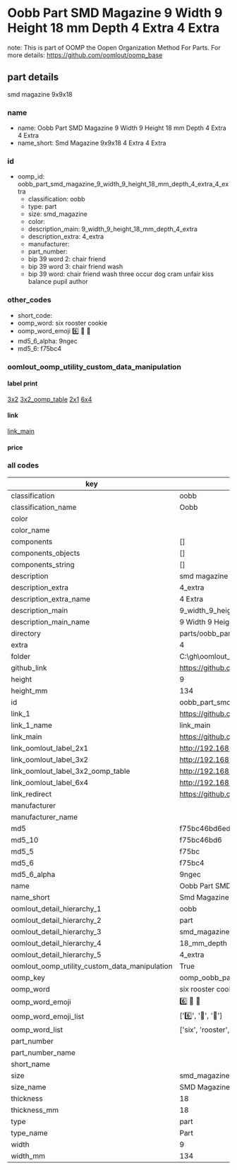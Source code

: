 # Oobb Part SMD Magazine 9 Width 9 Height 18 mm Depth 4 Extra 4 Extra  

note: This is part of OOMP the Oopen Organization Method For Parts. For more details: https://github.com/oomlout/oomp_base

##  part details
  



smd magazine 9x9x18



### name
* name: Oobb Part SMD Magazine 9 Width 9 Height 18 mm Depth 4 Extra 4 Extra
* name_short: Smd Magazine 9x9x18 4 Extra 4 Extra
### id
* oomp_id: oobb_part_smd_magazine_9_width_9_height_18_mm_depth_4_extra_4_extra
  * classification: oobb
  * type: part
  * size: smd_magazine
  * color: 
  * description_main: 9_width_9_height_18_mm_depth_4_extra
  * description_extra: 4_extra
  * manufacturer: 
  * part_number: 
  * bip 39 word 2: chair friend
  * bip 39 word 3: chair friend wash
  * bip 39 word: chair friend wash three occur dog cram unfair kiss balance pupil author

### other_codes
* short_code: 
* oomp_word: six rooster cookie
* oomp_word_emoji :six: :rooster: :cookie:
* md5_6_alpha: 9ngec
* md5_6: f75bc4






### oomlout_oomp_utility_custom_data_manipulation
#### label print
[3x2](http://192.168.1.245:1112/?label=oomp%209ngec)
[3x2_oomp_table](http://192.168.1.108:1112/?label=oomp%209ngec)
[2x1](http://192.168.1.242:1112/?label=oomp%209ngec)
[6x4](http://192.168.1.55:1112/?label=oomp%209ngec)    

#### link

[link_main](https://github.com/oomlout/oomlout_oobb_version_4_generated_parts/tree/main/navigation_oomp/oobb/part/smd_magazine/9_width_9_height_18_mm_depth_4_extra/4_extra/part)                              

#### price







### all codes 
| key | value |  
| --- | --- |  
| classification | oobb |  
| classification_name | Oobb |  
| color |  |  
| color_name |  |  
| components | [] |  
| components_objects | [] |  
| components_string | [] |  
| description | smd magazine 9x9x18 |  
| description_extra | 4_extra |  
| description_extra_name | 4 Extra |  
| description_main | 9_width_9_height_18_mm_depth_4_extra |  
| description_main_name | 9 Width 9 Height 18 mm Depth 4 Extra |  
| directory | parts/oobb_part_smd_magazine_9_width_9_height_18_mm_depth_4_extra_4_extra |  
| extra | 4 |  
| folder | C:\gh\oomlout_oobb_version_4_generated_parts\parts\oobb_part_smd_magazine_9_width_9_height_18_mm_depth_4_extra_4_extra |  
| github_link | https://github.com/oomlout/oomlout_oomp_part_src/tree/main/parts/oobb_part_smd_magazine_9_width_9_height_18_mm_depth_4_extra_4_extra |  
| height | 9 |  
| height_mm | 134 |  
| id | oobb_part_smd_magazine_9_width_9_height_18_mm_depth_4_extra_4_extra |  
| link_1 | https://github.com/oomlout/oomlout_oobb_version_4_generated_parts/tree/main/navigation_oomp/oobb/part/smd_magazine/9_width_9_height_18_mm_depth_4_extra/4_extra/part |  
| link_1_name | link_main |  
| link_main | https://github.com/oomlout/oomlout_oobb_version_4_generated_parts/tree/main/navigation_oomp/oobb/part/smd_magazine/9_width_9_height_18_mm_depth_4_extra/4_extra/part |  
| link_oomlout_label_2x1 | http://192.168.1.242:1112/?label=oomp%209ngec |  
| link_oomlout_label_3x2 | http://192.168.1.245:1112/?label=oomp%209ngec |  
| link_oomlout_label_3x2_oomp_table | http://192.168.1.108:1112/?label=oomp%209ngec |  
| link_oomlout_label_6x4 | http://192.168.1.55:1112/?label=oomp%209ngec |  
| link_redirect | https://github.com/oomlout/oomlout_oobb_version_4_generated_parts/tree/main/parts/oobb_smd_magazine_09_09_18_nm_16_mm_tape_width_4_mm_tape_thickness_ex_4 |  
| manufacturer |  |  
| manufacturer_name |  |  
| md5 | f75bc46bd6ed0645024c6e11eed7392e |  
| md5_10 | f75bc46bd6 |  
| md5_5 | f75bc |  
| md5_6 | f75bc4 |  
| md5_6_alpha | 9ngec |  
| name | Oobb Part SMD Magazine 9 Width 9 Height 18 mm Depth 4 Extra 4 Extra |  
| name_short | Smd Magazine 9x9x18 4 Extra 4 Extra |  
| oomlout_detail_hierarchy_1 | oobb |  
| oomlout_detail_hierarchy_2 | part |  
| oomlout_detail_hierarchy_3 | smd_magazine |  
| oomlout_detail_hierarchy_4 | 18_mm_depth |  
| oomlout_detail_hierarchy_5 | 4_extra |  
| oomlout_oomp_utility_custom_data_manipulation | True |  
| oomp_key | oomp_oobb_part_smd_magazine_9_width_9_height_18_mm_depth_4_extra_4_extra |  
| oomp_word | six rooster cookie |  
| oomp_word_emoji | :six: :rooster: :cookie: |  
| oomp_word_emoji_list | [':six:', ':rooster:', ':cookie:'] |  
| oomp_word_list | ['six', 'rooster', 'cookie'] |  
| part_number |  |  
| part_number_name |  |  
| short_name |  |  
| size | smd_magazine |  
| size_name | SMD Magazine |  
| thickness | 18 |  
| thickness_mm | 18 |  
| type | part |  
| type_name | Part |  
| width | 9 |  
| width_mm | 134 |  
